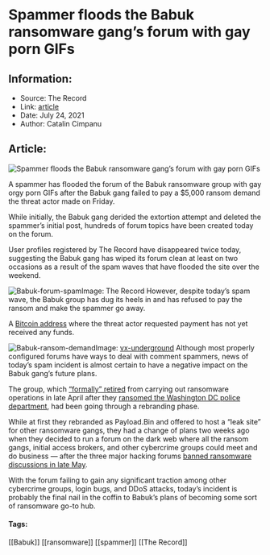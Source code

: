 # Spammer floods the Babuk ransomware gang’s forum with gay porn GIFs
### 

## Information:
+ Source: The Record
+ Link: [article](https://therecord.media/spammer-floods-the-babuk-ransomware-gangs-forum-with-gay-porn-gifs/)
+ Date: July 24, 2021
+ Author: Catalin Cimpanu


## Article:
![Spammer floods the Babuk ransomware gang’s forum with gay porn GIFs](https://therecord.media/wp-content/uploads/2021/07/punch-fight.png)

A spammer has flooded the forum of the Babuk ransomware group with gay orgy porn GIFs after the Babuk gang failed to pay a $5,000 ransom demand the threat actor made on Friday.


While initially, the Babuk gang derided the extortion attempt and deleted the spammer’s initial post, hundreds of forum topics have been created today on the forum.


User profiles registered by The Record have disappeared twice today, suggesting the Babuk gang has wiped its forum clean at least on two occasions as a result of the spam waves that have flooded the site over the weekend.


![Babuk-forum-spam](https://www-therecord.recfut.com/wp-content/uploads/2021/07/Babuk-forum-spam-1024x411.png)Image: The Record
However, despite today’s spam wave, the Babuk group has dug its heels in and has refused to pay the ransom and make the spammer go away.


A [Bitcoin address](https://www.blockchain.com/btc/address/bc1qhcdxwyw5ylfknqwjexnagxu4t2hw7gfq7cnqdu) where the threat actor requested payment has not yet received any funds.


![Babuk-ransom-demand](https://www-therecord.recfut.com/wp-content/uploads/2021/07/Babuk-ransom-demand.png)Image: [vx-underground](https://twitter.com/vxunderground/status/1418549368806912006)
Although most properly configured forums have ways to deal with comment spammers, news of today’s spam incident is almost certain to have a negative impact on the Babuk gang’s future plans.


The group, which [“formally” retired](https://therecord.media/babuk-gang-says-it-will-stop-ransomware-attacks-after-dc-police-incident/) from carrying out ransomware operations in late April after they [ransomed the Washington DC police department](https://therecord.media/ransomware-gang-threatens-to-expose-police-informants-if-ransom-is-not-paid/), had been going through a rebranding phase.


While at first they rebranded as Payload.Bin and offered to host a “leak site” for other ransomware gangs, they had a change of plans two weeks ago when they decided to run a forum on the dark web where all the ransom gangs, initial access brokers, and other cybercrime groups could meet and do business — after the three major hacking forums [banned ransomware discussions in late May](https://therecord.media/three-major-hacking-forums-ban-ransomware-ads-as-some-ransomware-gangs-shut-down/).


With the forum failing to gain any significant traction among other cybercrime groups, login bugs, and DDoS attacks, today’s incident is probably the final nail in the coffin to Babuk’s plans of becoming some sort of ransomware go-to hub.





#### Tags:
[[Babuk]] [[ransomware]] [[spammer]] [[The Record]]
